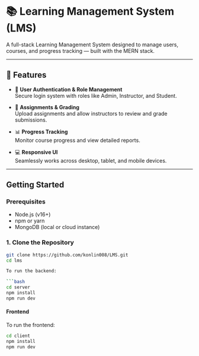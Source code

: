 # 📚 Learning Management System (LMS)

A full-stack Learning Management System designed to manage users, courses, and progress tracking — built with the MERN stack.

---

## 🚀 Features

- 🔐 **User Authentication & Role Management**  
  Secure login system with roles like Admin, Instructor, and Student.



- 📝 **Assignments & Grading**  
  Upload assignments and allow instructors to review and grade submissions.

- 📊 **Progress Tracking**  
  Monitor course progress and view detailed reports.

- 💻 **Responsive UI**  
  Seamlessly works across desktop, tablet, and mobile devices.

---

## Getting Started

### Prerequisites

- Node.js (v16+)
- npm or yarn
- MongoDB (local or cloud instance)

### 1. Clone the Repository

````bash
git clone https://github.com/konlin008/LMS.git
cd lms

To run the backend:

```bash
cd server
npm install
npm run dev
````

#### Frontend

To run the frontend:

```bash
cd client
npm install
npm run dev
```
